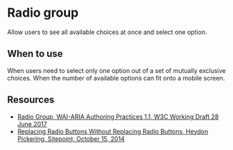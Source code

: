 # Radio group

Allow users to see all available choices at once and select one option.

## When to use

When users need to select only one option out of a set of mutually exclusive
choices. When the number of available options can fit onto a mobile screen.

## Resources

* [Radio Group, WAI-ARIA Authoring Practices 1.1, W3C Working Draft 28 June 2017](https://www.w3.org/TR/2017/WD-wai-aria-practices-1.1-20170628/#radiobutton)
* [Replacing Radio Buttons Without Replacing Radio Buttons, Heydon Pickering, Sitepoint, October 15, 2014](https://www.sitepoint.com/replacing-radio-buttons-without-replacing-radio-buttons/)
